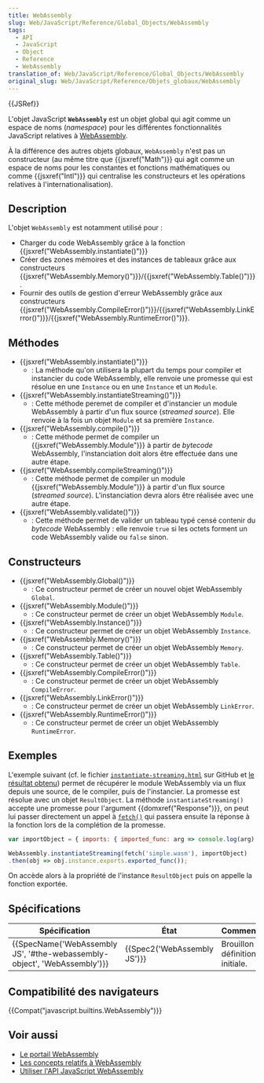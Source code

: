 ```yaml
---
title: WebAssembly
slug: Web/JavaScript/Reference/Global_Objects/WebAssembly
tags:
  - API
  - JavaScript
  - Object
  - Reference
  - WebAssembly
translation_of: Web/JavaScript/Reference/Global_Objects/WebAssembly
original_slug: Web/JavaScript/Reference/Objets_globaux/WebAssembly
---
```

{{JSRef}}

L'objet JavaScript **`WebAssembly`** est un objet global qui agit comme un espace de noms (_namespace_) pour les différentes fonctionnalités JavaScript relatives à [WebAssembly](/fr/docs/WebAssembly).

À la différence des autres objets globaux, `WebAssembly` n'est pas un constructeur (au même titre que {{jsxref("Math")}} qui agit comme un espace de noms pour les constantes et fonctions mathématiques ou comme {{jsxref("Intl")}} qui centralise les constructeurs et les opérations relatives à l'internationalisation).

## Description

L'objet `WebAssembly` est notamment utilisé pour :

- Charger du code WebAssembly grâce à la fonction {{jsxref("WebAssembly.instantiate()")}}
- Créer des zones mémoires et des instances de tableaux grâce aux constructeurs  {{jsxref("WebAssembly.Memory()")}}/{{jsxref("WebAssembly.Table()")}}.
- Fournir des outils de gestion d'erreur WebAssembly grâce aux constructeurs {{jsxref("WebAssembly.CompileError()")}}/{{jsxref("WebAssembly.LinkError()")}}/{{jsxref("WebAssembly.RuntimeError()")}}.

## Méthodes

- {{jsxref("WebAssembly.instantiate()")}}
  - : La méthode qu'on utilisera la plupart du temps pour compiler et instancier du code WebAssembly, elle renvoie une promesse qui est résolue en une `Instance` ou en une `Instance` et un `Module`.
- {{jsxref("WebAssembly.instantiateStreaming()")}}
  - : Cette méthode peremet de compiler et d'instancier un module WebAssembly à partir d'un flux source (_streamed source_). Elle renvoie à la fois un objet `Module` et sa première `Instance`.
- {{jsxref("WebAssembly.compile()")}}
  - : Cette méthode permet de compiler un {{jsxref("WebAssembly.Module")}} à partir de *bytecode*  WebAssembly, l'instanciation doit alors être effectuée dans une autre étape.
- {{jsxref("WebAssembly.compileStreaming()")}}
  - : Cette méthode permet de compiler un module {{jsxref("WebAssembly.Module")}} à partir d'un flux source (_streamed source_). L'instanciation devra alors être réalisée avec une autre étape.
- {{jsxref("WebAssembly.validate()")}}
  - : Cette méthode permet de valider un tableau typé censé contenir du _bytecode_ WebAssembly : elle renvoie `true` si les octets forment un code WebAssembly valide ou `false` sinon.

## Constructeurs

- {{jsxref("WebAssembly.Global()")}}
  - : Ce constructeur permet de créer un nouvel objet WebAssembly `Global`.
- {{jsxref("WebAssembly.Module()")}}
  - : Ce constructeur permet de créer un objet WebAssembly `Module`.
- {{jsxref("WebAssembly.Instance()")}}
  - : Ce constructeur permet de créer un objet WebAssembly `Instance`.
- {{jsxref("WebAssembly.Memory()")}}
  - : Ce constructeur permet de créer un objet WebAssembly `Memory`.
- {{jsxref("WebAssembly.Table()")}}
  - : Ce constructeur permet de créer un objet WebAssembly `Table`.
- {{jsxref("WebAssembly.CompileError()")}}
  - : Ce constructeur permet de créer un objet WebAssembly `CompileError`.
- {{jsxref("WebAssembly.LinkError()")}}
  - : Ce constructeur permet de créer un objet WebAssembly `LinkError`.
- {{jsxref("WebAssembly.RuntimeError()")}}
  - : Ce constructeur permet de créer un objet WebAssembly `RuntimeError`.

## Exemples

L'exemple suivant (cf. le fichier [`instantiate-streaming.html`](https://github.com/mdn/webassembly-examples/blob/master/js-api-examples/instantiate-streaming.html) sur GitHub et [le résultat obtenu](https://mdn.github.io/webassembly-examples/js-api-examples/instantiate-streaming.html)) permet de récupérer le module WebAssembly via un flux depuis une source, de le compiler, puis de l'instancier. La promesse est résolue avec un objet `ResultObject`. La méthode `instantiateStreaming()` accepte une promesse pour l'argument {{domxref("Response")}}, on peut lui passer directement un appel à [`fetch()`](/fr/docs/Web/API/fetch) qui passera ensuite la réponse à la fonction lors de la complétion de la promesse.

```js
var importObject = { imports: { imported_func: arg => console.log(arg) } };

WebAssembly.instantiateStreaming(fetch('simple.wasm'), importObject)
.then(obj => obj.instance.exports.exported_func());
```

On accède alors à la propriété de l'instance `ResultObject` puis on appelle la fonction exportée.

## Spécifications

| Spécification                                                                                    | État                                 | Commentaires                      |
| ------------------------------------------------------------------------------------------------ | ------------------------------------ | --------------------------------- |
| {{SpecName('WebAssembly JS', '#the-webassembly-object', 'WebAssembly')}} | {{Spec2('WebAssembly JS')}} | Brouillon de définition initiale. |

## Compatibilité des navigateurs

{{Compat("javascript.builtins.WebAssembly")}}

## Voir aussi

- [Le portail WebAssembly](/fr/docs/WebAssembly)
- [Les concepts relatifs à WebAssembly](/fr/docs/WebAssembly/Concepts)
- [Utiliser l'API JavaScript WebAssembly](/fr/docs/WebAssembly/Using_the_JavaScript_API)

